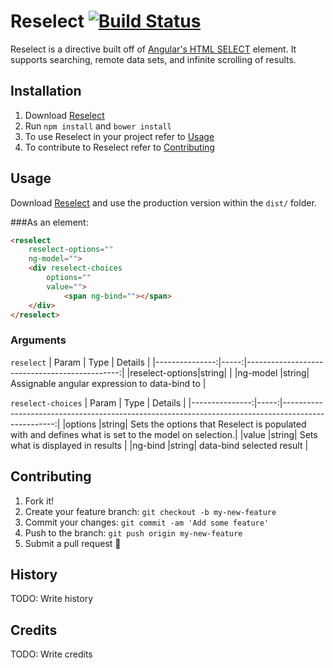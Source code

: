 # Reselect [![Build Status](https://travis-ci.org/reselect/Reselect.svg?branch=master)](https://travis-ci.org/reselect/Reselect)

Reselect is a directive built off of [Angular's HTML SELECT](https://docs.angularjs.org/api/ng/directive/select) element. It supports searching, remote data sets, and infinite scrolling of results.


## Installation

1. Download [Reselect](https://github.com/reselect/Reselect)
2. Run `npm install` and `bower install`
3. To use Reselect in your project refer to [Usage](#usage)
4. To contribute to Reselect refer to [Contributing](#contributing)

## Usage
Download [Reselect](https://github.com/reselect/Reselect) and use the production version within the `dist/` folder.

###As an element:
````html
<reselect
    reselect-options=""
    ng-model="">
    <div reselect-choices
        options=""
        value="">
            <span ng-bind=""></span>
    </div>
</reselect>
````
### Arguments

`reselect`
| Param          | Type | Details                                       |
|---------------:|-----:|----------------------------------------------:|
|reselect-options|string|                                               |
|ng-model        |string| Assignable angular expression to data-bind to |

`reselect-choices`
| Param          | Type | Details                                                                                            |
|---------------:|-----:|---------------------------------------------------------------------------------------------------:|
|options         |string| Sets the options that Reselect is populated with and defines what is set to the model on selection.|
|value           |string| Sets what is displayed in results                                                                  |
|ng-bind         |string| data-bind selected result                                                                          |

## Contributing

1. Fork it!
2. Create your feature branch: `git checkout -b my-new-feature`
3. Commit your changes: `git commit -am 'Add some feature'`
4. Push to the branch: `git push origin my-new-feature`
5. Submit a pull request :rocket:

## History

TODO: Write history

## Credits

TODO: Write credits
